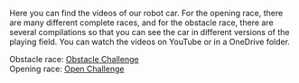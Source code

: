 Here you can find the videos of our robot car. For the opening race, there are many different complete races, and for the obstacle race, there are several compilations so that you can see the car in different versions of the playing field. You can watch the videos on YouTube or in a OneDrive folder.

Obstacle race: [Obstacle Challenge](https://youtu.be/vBoxq39uFFE) <br>
Opening race: [Open Challenge](https://youtu.be/RovL_1caEJ0)



